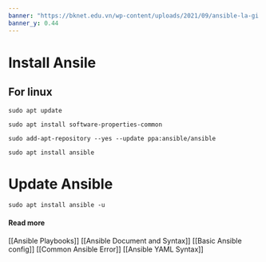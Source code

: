 ```yaml
---
banner: "https://bknet.edu.vn/wp-content/uploads/2021/09/ansible-la-gi.png"
banner_y: 0.44
---
```

# Install Ansile
## For linux

```
sudo apt update
```

```
sudo apt install software-properties-common
```

```
sudo add-apt-repository --yes --update ppa:ansible/ansible
```

```
sudo apt install ansible
```

# Update Ansible

```
sudo apt install ansible -u
```

#### Read more
[[Ansible Playbooks]]
[[Ansible Document and Syntax]]
[[Basic Ansible config]]
[[Common Ansible Error]]
[[Ansible YAML Syntax]]